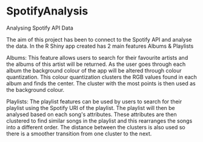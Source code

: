 # SpotifyAnalysis
Analysing Spotify API Data

The aim of this project has been to connect to the Spotify API and analyse the data.
In the R Shiny app created has 2 main features Albums & Playlists

Albums:
This feature allows users to search for their favourite artists and the albums of this artist will be returned. As the user goes through each album the background colour of the app will be altered through colour quantization. This colour quantization clusters the RGB values found in each album and finds the center. The cluster with the most points is then used as the background colour.

Playlists:
The playlist features can be used by users to search for their playlist using the Spotify URI of the playlist. The playlist will then be analysed based on each song's attributes. These attributes are then clustered to find similar songs in the playlist and this rearranges the songs into a different order. The distance between the clusters is also used so there is a smoother transition from one cluster to the next. 
